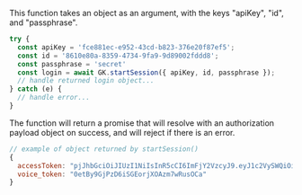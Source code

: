 This function takes an object as an argument, with the keys "apiKey", "id", and "passphrase".
```javascript
try {
  const apiKey = 'fce881ec-e952-43cd-b823-376e20f87ef5';
  const id = '8610e80a-8359-4734-9fa9-9d89002fddd8';
  const passphrase = 'secret'
  const login = await GK.startSession({ apiKey, id, passphrase });
  // handle returned login object...
} catch (e) {
  // handle error...
}
```

The function will return a promise that will resolve with an authorization payload object on success, and will reject if there is an error.
```javascript
// example of object returned by startSession()
{
  accessToken: "pjJhbGciOiJIUzI1NiIsInR5cCI6ImFjY2VzcyJ9.eyJ1c2VySWQiOiI1NWI5NmU2MC1kOWQzLTRlNzQtYWQ5OS0wOTRiZmRiMjNlMGYiLCJpYXQiOjE1MTU3NzI3OTMsImV4cCI6MTUxNTg1OTE5MywiYXVkIjoiaHR0cHM6Ly9ncmVlbmtleXRlY2guY29tIiwiaXNzIjoiZ3JlZW5rZXkiLCJzdWIiOiJncmVlbmtleSIsImp0aSI6ImJhZTcxZmIwLWEwZWQtNDU4OS05Y2NlLWEyYjJjY2I3MTUxMyJ9.fm3kjLwWbc7Lm-lO0R8GPet8FAPqHbZd4rlwjiUK_or",
  voice_token: "0etBy9GjPzD6iSGEorjXOAzm7wRusOCa"
}
```
